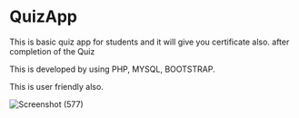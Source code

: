 # QuizApp
This is basic quiz app for students and it will give you certificate also. after completion of the Quiz

This is developed by using PHP, MYSQL, BOOTSTRAP.

This is user friendly also.

![Screenshot (577)](https://user-images.githubusercontent.com/126596692/223622698-ddc1e4a1-10f2-45fc-87ce-08f8615f408f.png)
